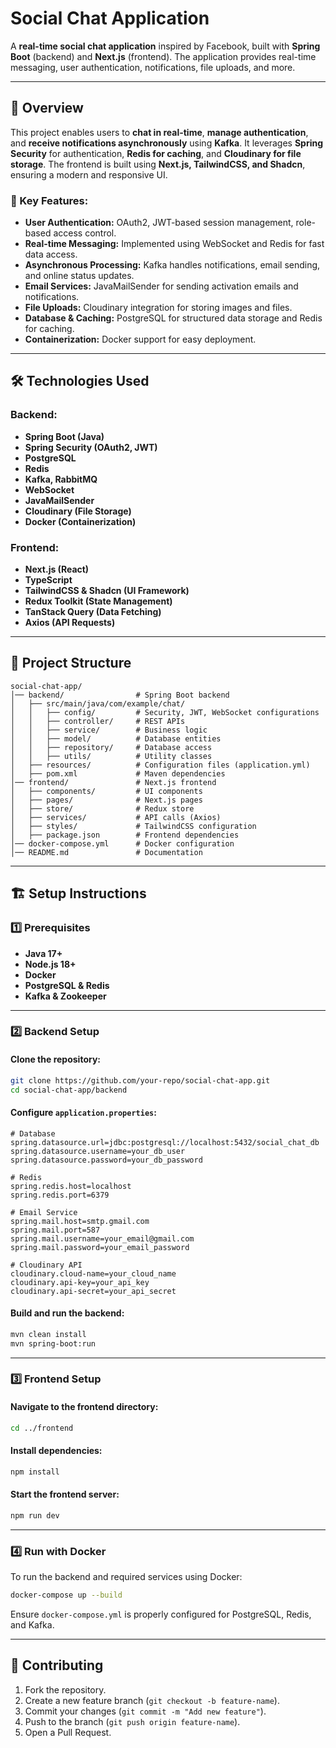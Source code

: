 # Social Chat Application

A **real-time social chat application** inspired by Facebook, built with **Spring Boot** (backend) and **Next.js** (frontend). The application provides real-time messaging, user authentication, notifications, file uploads, and more.

---

## 🚀 Overview

This project enables users to **chat in real-time**, **manage authentication**, and **receive notifications asynchronously** using **Kafka**. It leverages **Spring Security** for authentication, **Redis for caching**, and **Cloudinary for file storage**. The frontend is built using **Next.js, TailwindCSS, and Shadcn**, ensuring a modern and responsive UI.

### 🔑 Key Features:

-   **User Authentication:** OAuth2, JWT-based session management, role-based access control.
-   **Real-time Messaging:** Implemented using WebSocket and Redis for fast data access.
-   **Asynchronous Processing:** Kafka handles notifications, email sending, and online status updates.
-   **Email Services:** JavaMailSender for sending activation emails and notifications.
-   **File Uploads:** Cloudinary integration for storing images and files.
-   **Database & Caching:** PostgreSQL for structured data storage and Redis for caching.
-   **Containerization:** Docker support for easy deployment.

---

## 🛠 Technologies Used

### Backend:

-   **Spring Boot (Java)**
-   **Spring Security (OAuth2, JWT)**
-   **PostgreSQL**
-   **Redis**
-   **Kafka, RabbitMQ**
-   **WebSocket**
-   **JavaMailSender**
-   **Cloudinary (File Storage)**
-   **Docker (Containerization)**

### Frontend:

-   **Next.js (React)**
-   **TypeScript**
-   **TailwindCSS & Shadcn (UI Framework)**
-   **Redux Toolkit (State Management)**
-   **TanStack Query (Data Fetching)**
-   **Axios (API Requests)**

---

## 📂 Project Structure

```
social-chat-app/
│── backend/                # Spring Boot backend
│   ├── src/main/java/com/example/chat/
│   │   ├── config/         # Security, JWT, WebSocket configurations
│   │   ├── controller/     # REST APIs
│   │   ├── service/        # Business logic
│   │   ├── model/          # Database entities
│   │   ├── repository/     # Database access
│   │   ├── utils/          # Utility classes
│   ├── resources/          # Configuration files (application.yml)
│   ├── pom.xml             # Maven dependencies
│── frontend/               # Next.js frontend
│   ├── components/         # UI components
│   ├── pages/              # Next.js pages
│   ├── store/              # Redux store
│   ├── services/           # API calls (Axios)
│   ├── styles/             # TailwindCSS configuration
│   ├── package.json        # Frontend dependencies
│── docker-compose.yml      # Docker configuration
│── README.md               # Documentation
```

---

## 🏗️ Setup Instructions

### 1️⃣ Prerequisites

-   **Java 17+**
-   **Node.js 18+**
-   **Docker**
-   **PostgreSQL & Redis**
-   **Kafka & Zookeeper**

---

### 2️⃣ Backend Setup

#### Clone the repository:

```sh
git clone https://github.com/your-repo/social-chat-app.git
cd social-chat-app/backend
```

#### Configure `application.properties`:

```properties
# Database
spring.datasource.url=jdbc:postgresql://localhost:5432/social_chat_db
spring.datasource.username=your_db_user
spring.datasource.password=your_db_password

# Redis
spring.redis.host=localhost
spring.redis.port=6379

# Email Service
spring.mail.host=smtp.gmail.com
spring.mail.port=587
spring.mail.username=your_email@gmail.com
spring.mail.password=your_email_password

# Cloudinary API
cloudinary.cloud-name=your_cloud_name
cloudinary.api-key=your_api_key
cloudinary.api-secret=your_api_secret
```

#### Build and run the backend:

```sh
mvn clean install
mvn spring-boot:run
```

---

### 3️⃣ Frontend Setup

#### Navigate to the frontend directory:

```sh
cd ../frontend
```

#### Install dependencies:

```sh
npm install
```

#### Start the frontend server:

```sh
npm run dev
```

---

### 4️⃣ Run with Docker

To run the backend and required services using Docker:

```sh
docker-compose up --build
```

Ensure `docker-compose.yml` is properly configured for PostgreSQL, Redis, and Kafka.

---

## 🤝 Contributing

1. Fork the repository.
2. Create a new feature branch (`git checkout -b feature-name`).
3. Commit your changes (`git commit -m "Add new feature"`).
4. Push to the branch (`git push origin feature-name`).
5. Open a Pull Request.
